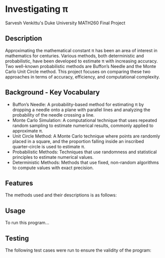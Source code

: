 # Investigating π
Sarvesh Venkittu's Duke University MATH260 Final Project

## Description
Approximating the mathematical constant π has been an area of interest in mathematics for centuries. Various methods, both deterministic and probabilistic, have been developed to estimate π with increasing accuracy. Two well-known probabilistic methods are Buffon’s Needle and the Monte Carlo Unit Circle method. This project focuses on comparing these two approaches in terms of accuracy, efficiency, and computational complexity.

## Background - Key Vocabulary
- Buffon’s Needle: A probability-based method for estimating π by dropping a needle onto a plane with parallel lines and analyzing the probability of the needle crossing a line.
- Monte Carlo Simulation: A computational technique that uses repeated random sampling to estimate numerical results, commonly applied to approximate π. 
- Unit Circle Method: A Monte Carlo technique where points are randomly placed in a square, and the proportion falling inside an inscribed quarter-circle is used to estimate π.
- Probabilistic Methods: Techniques that use randomness and statistical principles to estimate numerical values.
- Deterministic Methods: Methods that use fixed, non-random algorithms to compute values with exact precision.

## Features
The methods used and their descriptions is as follows:
## Usage
To run this program...
## Testing
The following test cases were run to ensure the validity of the program:
